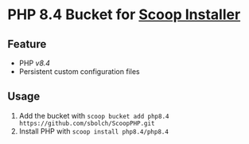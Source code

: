 # PHP 8.4 Bucket for [Scoop Installer](http://scoop.sh)

## Feature
* PHP *v8.4*
* Persistent custom configuration files

## Usage
1. Add the bucket with `scoop bucket add php8.4 https://github.com/sbolch/ScoopPHP.git`
2. Install PHP with `scoop install php8.4/php8.4`
